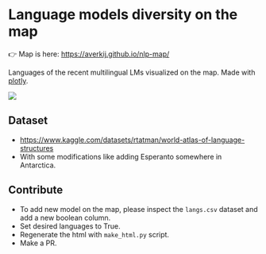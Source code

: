 # Language models diversity on the map

👉 Map is here: https://averkij.github.io/nlp-map/

Languages of the recent multilingual LMs visualized on the map. Made with [plotly](https://plotly.com/).

![](https://i.imgur.com/C9psk9n.png)

## Dataset

- https://www.kaggle.com/datasets/rtatman/world-atlas-of-language-structures
- With some modifications like adding Esperanto somewhere in Antarctica.

## Contribute

- To add new model on the map, please inspect the `langs.csv` dataset and add a new boolean column.
- Set desired languages to True.
- Regenerate the html with `make_html.py` script.
- Make a PR.
